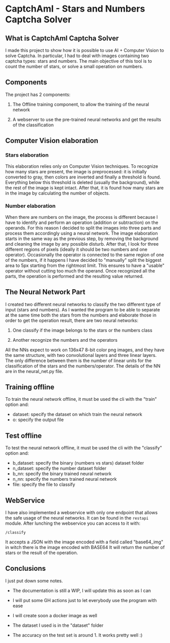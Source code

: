 # CaptchAmI - Stars and Numbers Captcha Solver

## What is CaptchAmI Captcha Solver
I made this project to show how it is possible to use AI + Computer Vision to solve Captcha.
In particular, I had to deal with images containing two captcha types: stars and numbers.
The main objective of this tool is to count the number of stars, or solve a small operation on numbers.


## Components
The project has 2 components: 

1) The Offline training component, to allow the training of the neural network

2) A webserver to use the pre-trained neural networks and get the results of the classification

## Computer Vision elaboration
### Stars elaboration
This elaboration relies only on Computer Vision techniques. 
To recognize how many stars are present, the image is preprocessed: it is initially converted to gray, then colors are inverted and finally a threshold is found.
Everything below this threshold is deleted (usually the background), while the rest of the image is kept intact. 
After that, it is found how many stars are in the image by calculating the number of objects.

### Number elaboration
When there are numbers on the image, the process is different because I have to identify and perform an operation (addition or subtraction) on the operands.
For this reason I decided to split the images into three parts and process them accordingly using a neural network.
The image elaboration starts in the same way as the previous step, by removing the background and cleaning the image by any possible disturb.
After that, I look for three different regions of pixels (ideally it should be two numbers and one operator).
Occasionally the operator is connected to the same region of one of the numbers, if it happens I have decided to "manually" split the biggest area to 5px starting from the rightmost limit.
This ensures to have a "usable" operator without cutting too much the operand.
Once recognized all the parts, the operation is performed and the resulting value returned.

## The Neural Network Part
I created two different neural networks to classify the two different type of input (stars and numbers).
As I wanted the program to be able to separate at the same time both the stars from the numbers and elaborate those in order to get the operation result, there are two neural networks:

1) One classify if the image belongs to the stars or the numbers class

2) Another recognize the numbers and the operators

All the NNs expect to work on 136x47 8-bit color png images, and they have the same structure, with two convolutional layers and three linear layers. 
The only difference between them is the number of linear units for the classification of the stars and the numbers/operator.
The details of the NN are in the neural_net.py file.

## Training offline
To train the neural network offline, it must be used the cli with the "train" option and: 
- dataset: specify the dataset on which train the neural network
- o: specify the output file

## Test offline
To test the neural network offline, it must be used the cli with the "classify" option and:
- b_dataset: specify the binary (numbers vs stars) dataset folder
- n_dataset: specify the number dataset folder
- b_nn: specify the binary trained neural network
- n_nn: specify the numbers trained neural network
- file: specify the file to classify

## WebService
I have also implemented a webservice with only one endpoint that allows the safe usage of the neural networks.
It can be found in the `restapi` module.
After lunching the webservice you can access to it with:
```
/classify
```
It accepts a JSON with the image encoded with a field called "base64_img" in witch there is the image encoded with BASE64
It will return the number of stars or the result of the operation. 


## Conclusions
I just put down some notes.

* The documentation is still a WIP, I will update this as soon as I can

* I will put some GH actions just to let everybody use the program with ease

* I will create soon a docker image as well

* The dataset I used is in the "dataset" folder

* The accuracy on the test set is around 1. It works pretty well :)

